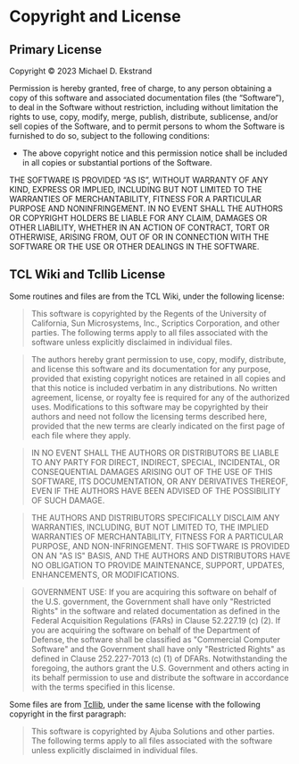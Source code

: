 # Copyright and License

## Primary License

Copyright © 2023 Michael D. Ekstrand

Permission is hereby granted, free of charge, to any person obtaining a copy of
this software and associated documentation files (the “Software”), to deal in
the Software without restriction, including without limitation the rights to
use, copy, modify, merge, publish, distribute, sublicense, and/or sell copies of
the Software, and to permit persons to whom the Software is furnished to do so,
subject to the following conditions:

- The above copyright notice and this permission notice shall be included in all
  copies or substantial portions of the Software.

THE SOFTWARE IS PROVIDED “AS IS”, WITHOUT WARRANTY OF ANY KIND, EXPRESS OR
IMPLIED, INCLUDING BUT NOT LIMITED TO THE WARRANTIES OF MERCHANTABILITY, FITNESS
FOR A PARTICULAR PURPOSE AND NONINFRINGEMENT. IN NO EVENT SHALL THE AUTHORS OR
COPYRIGHT HOLDERS BE LIABLE FOR ANY CLAIM, DAMAGES OR OTHER LIABILITY, WHETHER
IN AN ACTION OF CONTRACT, TORT OR OTHERWISE, ARISING FROM, OUT OF OR IN
CONNECTION WITH THE SOFTWARE OR THE USE OR OTHER DEALINGS IN THE SOFTWARE.

## TCL Wiki and Tcllib License

Some routines and files are from the TCL Wiki, under the following license:

> This software is copyrighted by the Regents of the University of California,
> Sun Microsystems, Inc., Scriptics Corporation, and other parties. The
> following terms apply to all files associated with the software unless
> explicitly disclaimed in individual files.

> The authors hereby grant permission to use, copy, modify, distribute, and
> license this software and its documentation for any purpose, provided that
> existing copyright notices are retained in all copies and that this notice is
> included verbatim in any distributions. No written agreement, license, or
> royalty fee is required for any of the authorized uses. Modifications to this
> software may be copyrighted by their authors and need not follow the licensing
> terms described here, provided that the new terms are clearly indicated on the
> first page of each file where they apply.

> IN NO EVENT SHALL THE AUTHORS OR DISTRIBUTORS BE LIABLE TO ANY PARTY FOR
> DIRECT, INDIRECT, SPECIAL, INCIDENTAL, OR CONSEQUENTIAL DAMAGES ARISING OUT OF
> THE USE OF THIS SOFTWARE, ITS DOCUMENTATION, OR ANY DERIVATIVES THEREOF, EVEN
> IF THE AUTHORS HAVE BEEN ADVISED OF THE POSSIBILITY OF SUCH DAMAGE.

> THE AUTHORS AND DISTRIBUTORS SPECIFICALLY DISCLAIM ANY WARRANTIES, INCLUDING,
> BUT NOT LIMITED TO, THE IMPLIED WARRANTIES OF MERCHANTABILITY, FITNESS FOR A
> PARTICULAR PURPOSE, AND NON-INFRINGEMENT. THIS SOFTWARE IS PROVIDED ON AN "AS
> IS" BASIS, AND THE AUTHORS AND DISTRIBUTORS HAVE NO OBLIGATION TO PROVIDE
> MAINTENANCE, SUPPORT, UPDATES, ENHANCEMENTS, OR MODIFICATIONS.

> GOVERNMENT USE: If you are acquiring this software on behalf of the U.S.
> government, the Government shall have only "Restricted Rights" in the software
> and related documentation as defined in the Federal Acquisition Regulations
> (FARs) in Clause 52.227.19 (c) (2). If you are acquiring the software on
> behalf of the Department of Defense, the software shall be classified as
> "Commercial Computer Software" and the Government shall have only "Restricted
> Rights" as defined in Clause 252.227-7013 (c) (1) of DFARs. Notwithstanding
> the foregoing, the authors grant the U.S. Government and others acting in its
> behalf permission to use and distribute the software in accordance with the
> terms specified in this license. 

Some files are from [Tcllib](https://www.tcl.tk/software/tcllib/), under the
same license with the following copyright in the first paragraph:

> This software is copyrighted by Ajuba Solutions and other parties.
> The following terms apply to all files associated with the software
> unless explicitly disclaimed in individual files.
